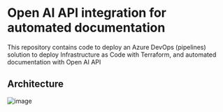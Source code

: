 # Open AI API integration for automated documentation
This repository contains code to deploy an Azure DevOps (pipelines) solution to deploy Infrastructure as Code with Terraform, and automated documentation with Open AI API

## Architecture
![image](https://github.com/user-attachments/assets/260faecf-f37f-418e-a60c-c4bddbf6b9f7)
